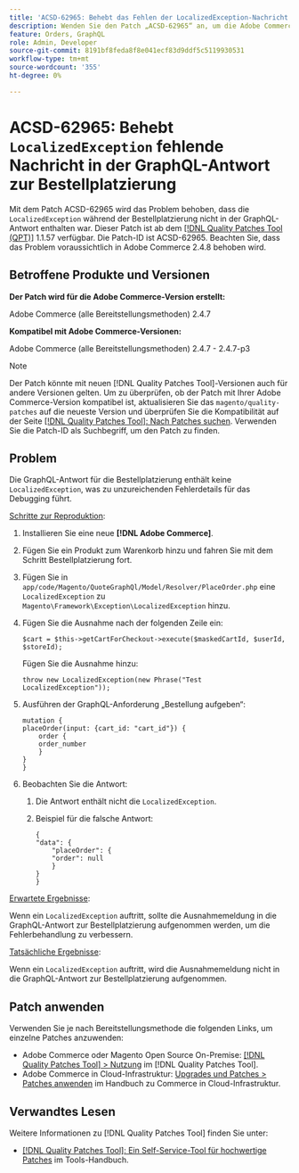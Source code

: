 ```yaml
---
title: 'ACSD-62965: Behebt das Fehlen der LocalizedException-Nachricht in der GraphQL-Antwort zur Bestellplatzierung'
description: Wenden Sie den Patch „ACSD-62965“ an, um die Adobe Commerce-Probleme zu beheben, bei denen die Nachricht „LocalizedException“ während der Auftragserteilung nicht in der GraphQL-Antwort enthalten war.
feature: Orders, GraphQL
role: Admin, Developer
source-git-commit: 8191bf8feda8f8e041ecf83d9ddf5c5119930531
workflow-type: tm+mt
source-wordcount: '355'
ht-degree: 0%

---
```


# ACSD-62965: Behebt `LocalizedException` fehlende Nachricht in der GraphQL-Antwort zur Bestellplatzierung

Mit dem Patch ACSD-62965 wird das Problem behoben, dass die `LocalizedException` während der Bestellplatzierung nicht in der GraphQL-Antwort enthalten war. Dieser Patch ist ab dem [[!DNL Quality Patches Tool (QPT)]](/help/tools/quality-patches-tool/quality-patches-tool-to-self-serve-quality-patches.md) 1.1.57 verfügbar. Die Patch-ID ist ACSD-62965. Beachten Sie, dass das Problem voraussichtlich in Adobe Commerce 2.4.8 behoben wird.

## Betroffene Produkte und Versionen

**Der Patch wird für die Adobe Commerce-Version erstellt:**

Adobe Commerce (alle Bereitstellungsmethoden) 2.4.7

**Kompatibel mit Adobe Commerce-Versionen:**

Adobe Commerce (alle Bereitstellungsmethoden) 2.4.7 - 2.4.7-p3

>[!NOTE]
>
>Der Patch könnte mit neuen [!DNL Quality Patches Tool]-Versionen auch für andere Versionen gelten. Um zu überprüfen, ob der Patch mit Ihrer Adobe Commerce-Version kompatibel ist, aktualisieren Sie das `magento/quality-patches` auf die neueste Version und überprüfen Sie die Kompatibilität auf der Seite [[!DNL Quality Patches Tool]: Nach Patches suchen](https://experienceleague.adobe.com/tools/commerce-quality-patches/index.html?lang=de). Verwenden Sie die Patch-ID als Suchbegriff, um den Patch zu finden.

## Problem

Die GraphQL-Antwort für die Bestellplatzierung enthält keine `LocalizedException`, was zu unzureichenden Fehlerdetails für das Debugging führt.

<u>Schritte zur Reproduktion</u>:

1. Installieren Sie eine neue **[!DNL Adobe Commerce]**.
1. Fügen Sie ein Produkt zum Warenkorb hinzu und fahren Sie mit dem Schritt Bestellplatzierung fort.
1. Fügen Sie in `app/code/Magento/QuoteGraphQl/Model/Resolver/PlaceOrder.php` eine `LocalizedException` zu `Magento\Framework\Exception\LocalizedException` hinzu.
1. Fügen Sie die Ausnahme nach der folgenden Zeile ein:

   ```
   $cart = $this->getCartForCheckout->execute($maskedCartId, $userId, $storeId);
   ```

   Fügen Sie die Ausnahme hinzu:

   ```
   throw new LocalizedException(new Phrase("Test LocalizedException"));
   ```

1. Ausführen der GraphQL-Anforderung „Bestellung aufgeben“:

   ```
   mutation {
   placeOrder(input: {cart_id: "cart_id"}) {
       order {
       order_number
       }
   }
   }
   ```

1. Beobachten Sie die Antwort:
   1. Die Antwort enthält nicht die `LocalizedException`.
   1. Beispiel für die falsche Antwort:

      ```
      {
      "data": {
          "placeOrder": {
          "order": null
          }
      }
      }
      ```

<u>Erwartete Ergebnisse</u>:

Wenn ein `LocalizedException` auftritt, sollte die Ausnahmemeldung in die GraphQL-Antwort zur Bestellplatzierung aufgenommen werden, um die Fehlerbehandlung zu verbessern.

<u>Tatsächliche Ergebnisse</u>:

Wenn ein `LocalizedException` auftritt, wird die Ausnahmemeldung nicht in die GraphQL-Antwort zur Bestellplatzierung aufgenommen.

## Patch anwenden

Verwenden Sie je nach Bereitstellungsmethode die folgenden Links, um einzelne Patches anzuwenden:

* Adobe Commerce oder Magento Open Source On-Premise: [[!DNL Quality Patches Tool] > Nutzung](/help/tools/quality-patches-tool/usage.md) im [!DNL Quality Patches Tool].
* Adobe Commerce in Cloud-Infrastruktur: [Upgrades und Patches > Patches anwenden](https://experienceleague.adobe.com/docs/commerce-cloud-service/user-guide/develop/upgrade/apply-patches.html?lang=de) im Handbuch zu Commerce in Cloud-Infrastruktur.

## Verwandtes Lesen

Weitere Informationen zu [!DNL Quality Patches Tool] finden Sie unter:

* [[!DNL Quality Patches Tool]: Ein Self-Service-Tool für hochwertige Patches](/help/tools/quality-patches-tool/quality-patches-tool-to-self-serve-quality-patches.md) im Tools-Handbuch.
